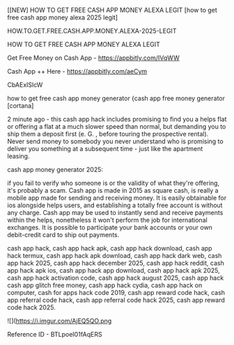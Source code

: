 [[NEW] HOW TO GET FREE CASH APP MONEY ALEXA LEGIT [how to get free cash app money alexa 2025 legit]

HOW.TO.GET.FREE.CASH.APP.MONEY.ALEXA-2025-LEGIT

HOW TO GET FREE CASH APP MONEY ALEXA LEGIT

Get Free Money on Cash App -  https://appbitly.com/IVqWW


Cash App ++ Here - https://appbitly.com/aeCym


CbAExISlcW

how to get free cash app money generator {cash app free money generator [cortana]

2 minute ago - this cash app hack includes promising to find you a helps flat or offering a flat at a much slower speed than normal, but demanding you to ship them a deposit first (e. G. , before touring the prospective rental). Never send money to somebody you never understand who is promising to deliver you something at a subsequent time - just like the apartment leasing.

cash app money generator 2025:

if you fail to verify who someone is or the validity of what they're offering, it's probably a scam. Cash app is made in 2015 as square cash, is really a mobile app made for sending and receiving money. It is easily obtainable for ios alongside helps users, and establishing a totally free account is without any charge. Cash app may be used to instantly send and receive payments within the helps, nonetheless it won't perform the job for international exchanges. It is possible to participate your bank accounts or your own debit-credit card to ship out payments.

cash app hack, cash app hack apk, cash app hack download, cash app hack termux, cash app hack apk download, cash app hack dark web, cash app hack 2025, cash app hack december 2025, cash app hack reddit, cash app hack apk ios, cash app hack app download, cash app hack apk 2025, cash app hack activation code, cash app hack august 2025, cash app hack cash app glitch free money, cash app hack cydia, cash app hack on computer, cash for apps hack code 2019, cash app reward code hack, cash app referral code hack, cash app referral code hack 2025, cash app reward code hack 2025.

![](https://i.imgur.com/AjEQ5QO.png

Reference ID - BTLpoeI01fAqERS
